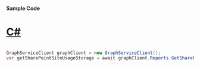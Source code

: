 #### Sample Code
# [C#](#tab/Csharp)

```C#

GraphServiceClient graphClient = new GraphServiceClient();
var getSharePointSiteUsageStorage = await graphClient.Reports.GetSharePointSiteUsageStorage.Request().GetAsync();

```